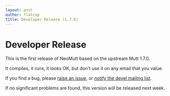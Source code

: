 ```yaml
---
layout: post
author: flatcap
title: Developer Release (1.7.0)
---
```


# Developer Release

This is the first release of NeoMutt based on the upstream Mutt 1.7.0.

It compiles, it runs, it *looks* OK, but don't use it on any email that you value.

If you find a bug, please [raise an issue](https://github.com/neomutt/neomutt/issues), or [notify the devel mailing list](http://mailman.neomutt.org/mailman/listinfo/neomutt-devel-neomutt.org).

If no significant problems are found, this version will be released next week.


